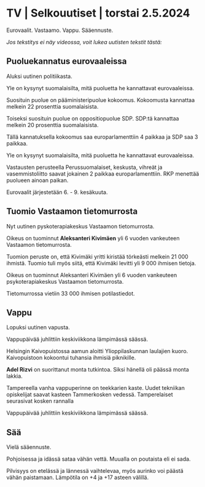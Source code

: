 # TV \| Selkouutiset \| torstai 2.5.2024

Eurovaalit. Vastaamo. Vappu. Sääennuste.

*Jos tekstitys ei näy videossa, voit lukea uutisten tekstit tästä:*

## Puoluekannatus eurovaaleissa

Aluksi uutinen politiikasta.

Yle on kysynyt suomalaisilta, mitä puoluetta he kannattavat eurovaaleissa.

Suosituin puolue on pääministeripuolue kokoomus. Kokoomusta kannattaa melkein 22 prosenttia suomalaisista.

Toiseksi suosituin puolue on oppositiopuolue SDP. SDP:tä kannattaa melkein 20 prosenttia suomalaisista.

Tällä kannatuksella kokoomus saa europarlamenttiin 4 paikkaa ja SDP saa 3 paikkaa.

Yle on kysynyt suomalaisilta, mitä puoluetta he kannattavat eurovaaleissa.

Vastausten perusteella Perussuomalaiset, keskusta, vihreät ja vasemmistoliitto saavat jokainen 2 paikkaa europarlamenttiin. RKP menettää puolueen ainoan paikan.

Eurovaalit järjestetään 6. - 9. kesäkuuta.

## Tuomio Vastaamon tietomurrosta

Nyt uutinen pyskoterapiakeskus Vastaamon tietomurrosta.

Oikeus on tuominnut **Aleksanteri Kivimäen** yli 6 vuoden vankeuteen Vastaamon tietomurrosta.

Tuomion peruste on, että Kivimäki yritti kiristää törkeästi melkein 21 000 ihmistä. Tuomio tuli myös siitä, että Kivimäki levitti yli 9 000 ihmisen tietoja.

Oikeus on tuominnut Aleksanteri Kivimäen yli 6 vuoden vankeuteen psykoterapiakeskus Vastaamon tietomurrosta.

Tietomurrossa vietiin 33 000 ihmisen potilastiedot.

## Vappu

Lopuksi uutinen vapusta.

Vappupäivää juhlittiin keskiviikkona lämpimässä säässä.

Helsingin Kaivopuistossa aamun aloitti Ylioppilaskunnan laulajien kuoro. Kaivopuistoon kokoontui tuhansia ihmisiä piknikille.

**Adel Rizvi** on suorittanut monta tutkintoa. Siksi hänellä oli päässä monta lakkia.

Tampereella vanha vappuperinne on teekkarien kaste. Uudet tekniikan opiskelijat saavat kasteen Tammerkosken vedessä. Tamperelaiset seurasivat kosken rannalla

Vappupäivää juhlittiin keskiviikkona lämpimässä säässä.

## Sää

Vielä sääennuste.

Pohjoisessa ja idässä sataa vähän vettä. Muualla on poutaista eli ei sada.

Pilvisyys on etelässä ja lännessä vaihtelevaa, myös aurinko voi päästä vähän paistamaan. Lämpötila on +4 ja +17 asteen välillä.


